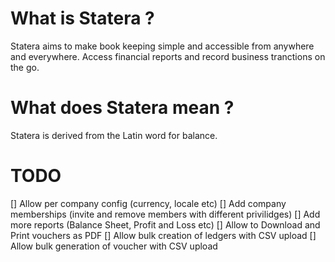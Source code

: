 # What is Statera ?

Statera aims to make book keeping simple and accessible from anywhere and everywhere.
Access financial reports and record business tranctions on the go.

# What does Statera mean ?

Statera is derived from the Latin word for balance.

# TODO

[] Allow per company config (currency, locale etc)
[] Add company memberships (invite and remove members with different privilidges)
[] Add more reports (Balance Sheet, Profit and Loss etc)
[] Allow to Download and Print vouchers as PDF
[] Allow bulk creation of ledgers with CSV upload
[] Allow bulk generation of voucher with CSV upload
